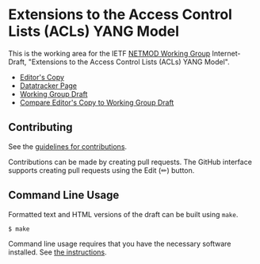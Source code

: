 # Extensions to the Access Control Lists (ACLs) YANG Model

This is the working area for the IETF [NETMOD Working Group](https://datatracker.ietf.org/wg/netmod/documents/) Internet-Draft, "Extensions to the Access Control Lists (ACLs) YANG Model".

* [Editor's Copy](https://boucadair.github.io/enhanced-acl-netmod/#go.draft-ietf-netmod-acl.html)
* [Datatracker Page](https://datatracker.ietf.org/doc/draft-ietf-netmod-acl)
* [Working Group Draft](https://datatracker.ietf.org/doc/html/draft-ietf-netmod-acl)
* [Compare Editor's Copy to Working Group Draft](https://boucadair.github.io/enhanced-acl-netmod/#go.draft-ietf-netmod-acl.diff)


## Contributing

See the
[guidelines for contributions](https://github.com/boucadair/enhanced-acl-netmod/blob/main/CONTRIBUTING.md).

Contributions can be made by creating pull requests.
The GitHub interface supports creating pull requests using the Edit (✏) button.


## Command Line Usage

Formatted text and HTML versions of the draft can be built using `make`.

```sh
$ make
```

Command line usage requires that you have the necessary software installed.  See
[the instructions](https://github.com/martinthomson/i-d-template/blob/main/doc/SETUP.md).

